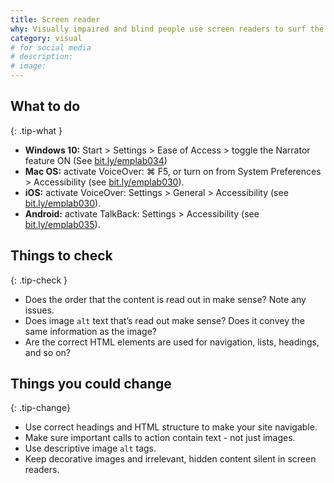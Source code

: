 ```yaml
---
title: Screen reader
why: Visually impaired and blind people use screen readers to surf the web. Some people want to hear information as well as read it.
category: visual
# for social media
# description:
# image:
---
```


## What to do
{: .tip-what }

- **Windows 10:** Start > Settings > Ease of Access > toggle the Narrator feature ON (See [bit.ly/emplab034](//bit.ly/emplab034))
- **Mac OS:** activate VoiceOver: ⌘ F5, or turn on from System Preferences > Accessibility (see [bit.ly/emplab030](//bit.ly/emplab030)).
- **iOS:** activate VoiceOver: Settings > General > Accessibility
(see [bit.ly/emplab030](//bit.ly/emplab030)).
- **Android:** activate TalkBack: Settings > Accessibility
(see [bit.ly/emplab035](//bit.ly/emplab035)).

## Things to check
{: .tip-check }

- Does the order that the content is read out in make sense? Note any issues.
- Does image `alt` text that’s read out make sense? Does it convey the same information as the image?
- Are the correct HTML elements are used for navigation, lists, headings, and so on?

## Things you could change
{: .tip-change}

- Use correct headings and HTML structure to make your site navigable.
- Make sure important calls to action contain text - not just images.
- Use descriptive image `alt` tags.
- Keep decorative images and irrelevant, hidden content silent in screen readers.
